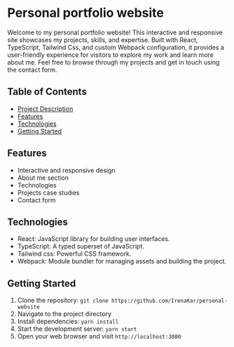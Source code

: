 # Personal portfolio website

Welcome to my personal portfolio website! This interactive and responsive site showcases my projects, skills, and expertise. Built with React, TypeScript, Tailwind Css, and custom Webpack configuration, it provides a user-friendly experience for visitors to explore my work and learn more about me. Feel free to browse through my projects and get in touch using the contact form.

## Table of Contents

- [Project Description](#project-description)
- [Features](#features)
- [Technologies](#technologies)
- [Getting Started](#getting-started)

## Features

- Interactive and responsive design
- About me section
- Technologies
- Projects case studies
- Contact form

## Technologies

- React: JavaScript library for building user interfaces.
- TypeScript: A typed superset of JavaScript.
- Tailwind css: Powerful CSS framework.
- Webpack: Module bundler for managing assets and building the project.

## Getting Started

1. Clone the repository: `git clone https://github.com/IrenaKar/personal-website`
2. Navigate to the project directory
3. Install dependencies: `yarn install`
4. Start the development server: `yarn start`
5. Open your web browser and visit `http://localhost:3000`
